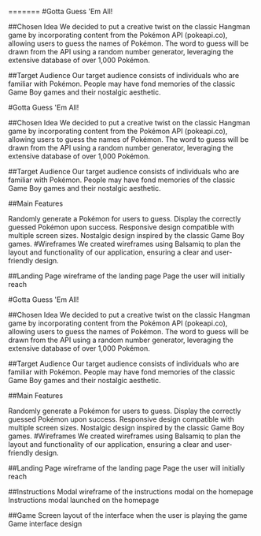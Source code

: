 ======= #Gotta Guess 'Em All!

##Chosen Idea We decided to put a creative twist on the classic Hangman game by incorporating content from the Pokémon API (pokeapi.co), allowing users to guess the names of Pokémon. The word to guess will be drawn from the API using a random number generator, leveraging the extensive database of over 1,000 Pokémon.

##Target Audience Our target audience consists of individuals who are familiar with Pokémon. People may have fond memories of the classic Game Boy games and their nostalgic aesthetic.

#Gotta Guess 'Em All!

##Chosen Idea We decided to put a creative twist on the classic Hangman game by incorporating content from the Pokémon API (pokeapi.co), allowing users to guess the names of Pokémon. The word to guess will be drawn from the API using a random number generator, leveraging the extensive database of over 1,000 Pokémon.

##Target Audience Our target audience consists of individuals who are familiar with Pokémon. People may have fond memories of the classic Game Boy games and their nostalgic aesthetic.

##Main Features

Randomly generate a Pokémon for users to guess.
Display the correctly guessed Pokémon upon success.
Responsive design compatible with multiple screen sizes.
Nostalgic design inspired by the classic Game Boy games.
#Wireframes We created wireframes using Balsamiq to plan the layout and functionality of our application, ensuring a clear and user-friendly design.

##Landing Page wireframe of the landing page Page the user will initially reach

#Gotta Guess 'Em All!

##Chosen Idea We decided to put a creative twist on the classic Hangman game by incorporating content from the Pokémon API (pokeapi.co), allowing users to guess the names of Pokémon. The word to guess will be drawn from the API using a random number generator, leveraging the extensive database of over 1,000 Pokémon.

##Target Audience Our target audience consists of individuals who are familiar with Pokémon. People may have fond memories of the classic Game Boy games and their nostalgic aesthetic.

##Main Features

Randomly generate a Pokémon for users to guess.
Display the correctly guessed Pokémon upon success.
Responsive design compatible with multiple screen sizes.
Nostalgic design inspired by the classic Game Boy games.
#Wireframes We created wireframes using Balsamiq to plan the layout and functionality of our application, ensuring a clear and user-friendly design.

##Landing Page wireframe of the landing page Page the user will initially reach

##Instructions Modal wireframe of the instructions modal on the homepage Instructions modal launched on the homepage

##Game Screen layout of the interface when the user is playing the game Game interface design
